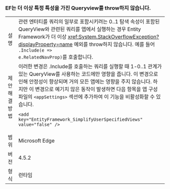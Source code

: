 ### <a name="ef-no-longer-throws-for-queryviews-with-specific-characteristics"></a>EF는 더 이상 특정 특성을 가진 Queryview를 throw하지 않습니다.

|   |   |
|---|---|
|설명|관련 엔터티를 쿼리의 일부로 포함시키려는 0..1 탐색 속성이 포함된 QueryView와 관련된 쿼리를 앱에서 실행하는 경우 Entity Framework가 더 이상 <xref:System.StackOverflowException?displayProperty=name> 예외를 throw하지 않습니다. 예를 들어 <code>.Include(e =&gt; e.RelatedNavProp)</code>를 호출합니다.|
|제안 해결 방법|이러한 변경은 .Include를 호출하는 쿼리를 실행할 때 1-0..1 관계가 있는 QueryView를 사용하는 코드에만 영향을 줍니다. 이 변경으로 인해 안정성이 향상되며 거의 모든 앱에는 영향을 주지 않습니다. 하지만 이 변경으로 예기치 않은 동작이 발생하면 다음 항목을 앱 구성 파일의 <code>&lt;appSettings&gt;</code> 섹션에 추가하여 이 기능을 비활성화할 수 있습니다.<pre><code class="lang-xml">&lt;add key=&quot;EntityFramework_SimplifyUserSpecifiedViews&quot; value=&quot;false&quot; /&gt;&#13;&#10;</code></pre>|
|범위|Microsoft Edge|
|버전|4.5.2|
|형식|런타임|

